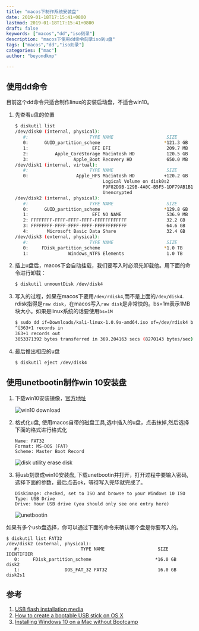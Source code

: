 ```yaml
---
title: "macos下制作系统安装盘"
date: 2019-01-18T17:15:41+0800
lastmod: 2019-01-18T17:15:41+0800
draft: false
keywords: ["macos","dd","iso刻录"]
description: "macos下使用dd命令刻录iso到u盘"
tags: ["macos","dd","iso刻录"]
categories: ["mac"]
author: "beyondkmp"

---
```


## 使用dd命令

目前这个dd命令只适合制作linux的安装启动盘，不适合win10。

<!--more-->

1. 先查看u盘的位置

    ```bash
    $ diskutil list
    /dev/disk0 (internal, physical):
       #:                       TYPE NAME                    SIZE       IDENTIFIER
       0:      GUID_partition_scheme                        *121.3 GB   disk0
       1:                        EFI EFI                     209.7 MB   disk0s1
       2:          Apple_CoreStorage Macintosh HD            120.5 GB   disk0s2
       3:                 Apple_Boot Recovery HD             650.0 MB   disk0s3
    /dev/disk1 (internal, virtual):
       #:                       TYPE NAME                    SIZE       IDENTIFIER
       0:                  Apple_HFS Macintosh HD           +120.2 GB   disk1
                                     Logical Volume on disk0s2
                                     F9F82D9B-129B-4A0C-B5F5-1DF79AB1B1F7
                                     Unencrypted
    /dev/disk2 (internal, physical):
       #:                       TYPE NAME                    SIZE       IDENTIFIER
       0:      GUID_partition_scheme                        *129.8 GB   disk2
       1:                        EFI NO NAME                 536.9 MB   disk2s1
       2: FFFFFFFF-FFFF-FFFF-FFFF-FFFFFFFFFFFF               32.2 GB    disk2s2
       3: FFFFFFFF-FFFF-FFFF-FFFF-FFFFFFFFFFFF               64.6 GB    disk2s3
       4:       Microsoft Basic Data Share                   32.4 GB    disk2s4
    /dev/disk3 (external, physical):
       #:                       TYPE NAME                    SIZE       IDENTIFIER
       0:     FDisk_partition_scheme                        *1.0 TB     disk3
       1:               Windows_NTFS Elements                1.0 TB     disk3s1
    ```


2. 插上u盘后，macos下会自动挂载，我们要写入时必须先卸载他。用下面的命令进行卸载：

    ```bash
    $ diskutil unmountDisk /dev/disk4
    ```

3. 写入的过程，如果在macos下要用`/dev/rdisk4`,而不是上面的`/dev/disk4`. rdisk指得是`raw disk`，在macos写入`raw disk`是非常快的。bs=1m表示1MB块大小。如果是linux系统的话要使用`bs=1M`

    ```bash
    $ sudo dd if=Downloads/kali-linux-1.0.9a-amd64.iso of=/dev/rdisk4 bs=1m
    ^[363+1 records in
    363+1 records out
    3053371392 bytes transferred in 369.204163 secs (8270143 bytes/sec)
    ```

4. 最后推出相应的u盘

    ```bash
    $ diskutil eject /dev/disk4
    ```

## 使用unetbootin制作win 10安装盘

1. 下载win10安装镜像，[官方地址](https://www.microsoft.com/zh-cn/software-download/windows10ISO)

    ![win10 download](/imgs/win10_download.png)

2. 格式化u盘, 使用macos自带的磁盘工具,选中插入的u盘，点击抹掉,然后选择下面的格式进行格式化

    ```
    Name: FAT32
    Format: MS-DOS (FAT)
    Scheme: Master Boot Record
    ```
    ![disk utility erase disk](/imgs/disk-utility-erase-disk.png)

3. 将usb刻录成win10安装盘, 下载unetbootin并打开，打开过程中要输入密码,选择下面的参数，最后点击ok，等待写入完毕就完成了。

    ```
    Diskimage: checked, set to ISO and browse to your Windows 10 ISO
    Type: USB Drive
    Drive: Your USB drive (you should only see one entry here)
    ```
    ![unetbootin](/imgs/unetbootin.png)

如果有多个usb盘选择，你可以通过下面的命令来确认哪个盘是你要写入的。

```
$ diskutil list FAT32
/dev/disk2 (external, physical):
   #:                       TYPE NAME                    SIZE       IDENTIFIER
   0:     FDisk_partition_scheme                        *16.0 GB    disk2
   1:                 DOS_FAT_32 FAT32                   16.0 GB    disk2s1
```

## 参考

1. [USB flash installation media](https://wiki.archlinux.org/index.php/USB_flash_installation_media#In_Mac_OS_X)
2. [How to create a bootable USB stick on OS X](http://www.ubuntu.org.cn/download/desktop/create-a-usb-stick-on-mac-osx)
3. [Installing Windows 10 on a Mac without Bootcamp](http://fgimian.github.io/blog/2016/03/12/installing-windows-10-on-a-mac-without-bootcamp/)

